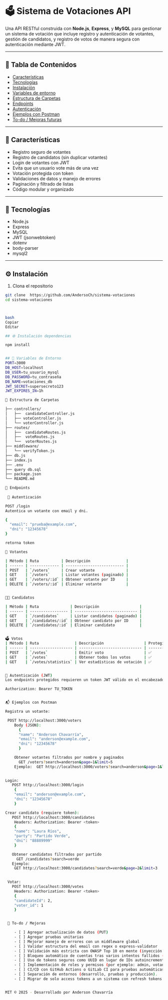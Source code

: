 # 🗳️ Sistema de Votaciones API

Una API RESTful construida con **Node.js**, **Express**, y **MySQL** para gestionar un sistema de votación que incluye registro y autenticación de votantes, gestión de candidatos, y registro de votos de manera segura con autenticación mediante JWT.

---

## 🚀 Tabla de Contenidos

- [Características](#características)
- [Tecnologías](#tecnologías)
- [Instalación](#instalación)
- [Variables de entorno](#variables-de-entorno)
- [Estructura de Carpetas](#estructura-de-carpetas)
- [Endpoints](#endpoints)
- [Autenticación](#🔐-autenticación-jwt)
- [Ejemplos con Postman](#📬-ejemplos-con-postman)
- [To-do / Mejoras futuras](#🔧-to-do--mejoras)

---

## 📌 Características

- Registro seguro de votantes
- Registro de candidatos (sin duplicar votantes)
- Login de votantes con JWT
- Evita que un usuario vote más de una vez
- Votación protegida con token
- Validaciones de datos y manejo de errores
- Paginación y filtrado de listas
- Código modular y organizado

---

## 🧰 Tecnologías

- Node.js
- Express
- MySQL
- JWT (jsonwebtoken)
- dotenv
- body-parser
- mysql2

---

## ⚙️ Instalación

1. Clona el repositorio

```bash
git clone  https://github.com/AndersoCh/sistema-votaciones
cd sistema-votaciones



bash
Copiar
Editar

## ⚙️ Instalación dependencias

npm install


## 🔐 Variables de Entorno
PORT=3000
DB_HOST=localhost
DB_USER=tu_usuario_mysql
DB_PASSWORD=tu_contraseña
DB_NAME=votaciones_db
JWT_SECRET=supersecreto123
JWT_EXPIRES_IN=1h

📁 Estructura de Carpetas

├── controllers/
│   ├──  candidateController.js
│   ├── voteController.js
│   └── voterController.js
├── routes/
│   ├──  candidateRoutes.js
│   ├──  voteRoutes.js
│   └──  voterRoutes.js
├── middleware/
│   └── verifyToken.js
├── db.js
├── index.js
├── .env
├── query db.sql
├── package.json
└── README.md

📡 Endpoints
 
 🔐 Autenticación

POST /login
Autentica un votante con email y dni.

{
  "email": "prueba@example.com", 
  "dni": "12345678"
}

retorna token 

👤 Votantes

| Método | Ruta          | Descripción                | 
| ------ | ------------- | -------------------------- | 
| POST   | `/voters`     | Crear votante              | 
| GET    | `/voters`     | Listar votantes (paginado) | 
| GET    | `/voters/:id` | Obtener votante por ID     | 
| DELETE | `/voters/:id` | Eliminar votante           | 


🧑‍💼 Candidatos

| Método | Ruta              | Descripción                  | 
| ------ | ----------------- | ---------------------------- | 
| GET    | `/candidates`     | Listar candidatos (paginado) | 
| GET    | `/candidates/:id` | Obtener candidato por ID     | 
| DELETE | `/candidates/:id` | Eliminar candidato           | 


🗳️ Votos
| Método | Ruta                | Descripción                  | Protegida |
| ------ | ------------------- | ---------------------------- | --------- |
| POST   | `/votes`            | Emitir voto                  | ✅         |
| GET    | `/votes`            | Obtener todos los votos      | ✅         |
| GET    | `/votes/statistics` | Ver estadísticas de votación | ✅         |


🔐 Autenticación (JWT)
Los endpoints protegidos requieren un token JWT válido en el encabezado:

Authorization: Bearer TU_TOKEN


📬 Ejemplos con Postman

Registra un votante:

 POST http://localhost:3000/voters
    Body (JSON):
      {
      "name": "Anderson Chavarría",
      "email": "anderson@example.com",
      "dni": "12345678"
      }

    Obtener votantes filtrados por nombre y paginados
      GET /voters?search=anderson&page=1&limit=5
    Ejemplo:  GET http://localhost:3000/voters?search=anderson&page=1&limit=5

 
Login:
   POST http://localhost:3000/login
    {
    "email": "anderson@example.com",
    "dni": "12345678"
    }

Crear candidato (requiere token):
   POST http://localhost:3000/candidates
    Headers: Authorization: Bearer <token>
    {
    "name": "Laura Ríos",
    "party": "Partido Verde",
    "dni": "88889999"
    }   

   Obtener candidatos filtrados por partido
     GET /candidates?search=verde
   Ejemplo:
    GET http://localhost:3000/candidates?search=verde&page=2&limit=3

     
 Votar:
   POST http://localhost:3000/votes
    Headers: Authorization: Bearer <token>
    {
    "candidateId": 2,
    "voter_id": 1
    }


 🔧 To-do / Mejoras

    - [ ] Agregar actualización de datos (PUT)
    - [ ] Agregar pruebas unitarias
    - [ ] Mejorar manejo de errores con un middleware global
    - [ ] Validar estructura del email con regex o express-validator
    - [ ] Validación más estricta con OWASP Top 10 en mente (inyección SQL, XSS, exposición de datos, etc.).
    - [ ] Bloqueo automático de cuentas tras varios intentos fallidos (por ejemplo, 3 intentos → bloqueo).
    - [ ] Uso de tokens seguros como UUID en lugar de IDs autoincrementales para mayor protección en URLs.
    - [ ] Implementación de roles y permisos (por ejemplo: admin, votante) para aplicar el principio de mínimo privilegio.
    - [ ] CI/CD con GitHub Actions o GitLab CI para pruebas automáticas y despliegue a producción tras cada commit en main
    - [ ] Separación de entornos (desarrollo, pruebas y producción).
    - [ ] Migrar de solo access tokens a un sistema con refresh tokens para sesiones más seguras y persistentes.


MIT © 2025 - Desarrollado por Anderson Chavarría

